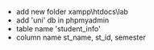 - add new folder xampp\htdocs\lab
- add 'uni' db in phpmyadmin
- table name 'student_info'
- column name st_name, st_id, semester
